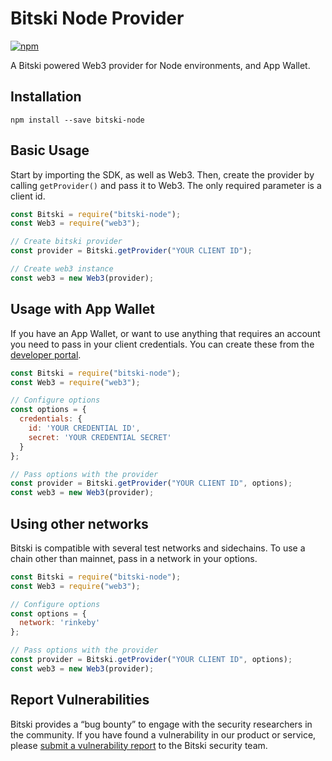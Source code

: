 # Bitski Node Provider

[![npm](https://img.shields.io/npm/v/bitski-node.svg)](https://www.npmjs.com/package/bitski-node)

A Bitski powered Web3 provider for Node environments, and App Wallet.

## Installation

```
npm install --save bitski-node
```

## Basic Usage

Start by importing the SDK, as well as Web3. Then, create the provider by calling `getProvider()` and pass it to Web3. The only required parameter is a client id.

```javascript
const Bitski = require("bitski-node");
const Web3 = require("web3");

// Create bitski provider
const provider = Bitski.getProvider("YOUR CLIENT ID");

// Create web3 instance
const web3 = new Web3(provider);
```

## Usage with App Wallet

If you have an App Wallet, or want to use anything that requires an account you need to pass in your client credentials. You can create these from the [developer portal](https://developer.bitski.com).

```javascript
const Bitski = require("bitski-node");
const Web3 = require("web3");

// Configure options
const options = {
  credentials: {
    id: 'YOUR CREDENTIAL ID',
    secret: 'YOUR CREDENTIAL SECRET'
  }
};

// Pass options with the provider
const provider = Bitski.getProvider("YOUR CLIENT ID", options);
const web3 = new Web3(provider);
```

## Using other networks

Bitski is compatible with several test networks and sidechains. To use a chain other than mainnet, pass in a network in your options.

```javascript
const Bitski = require("bitski-node");
const Web3 = require("web3");

// Configure options
const options = {
  network: 'rinkeby'
};

// Pass options with the provider
const provider = Bitski.getProvider("YOUR CLIENT ID", options);
const web3 = new Web3(provider);
```

## Report Vulnerabilities
Bitski provides a “bug bounty” to engage with the security researchers in the community. If you have found a vulnerability in our product or service, please [submit a vulnerability report](https://www.bitski.com/bounty) to the Bitski security team.
